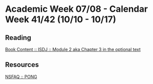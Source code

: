 # Academic Week 07/08 - Calendar Week 41/42 (10/10 - 10/17)

## Reading

[Book Content :: ISDJ :: Module 2 aka Chapter 3 in the optional text](https://github.com/edutainly/PMMR-SoftwareDesign/blob/master/modules/Module-02.md)

## Resources

[NSFAQ :: PONG](NSFAQ_PONG_CSC133.md)
